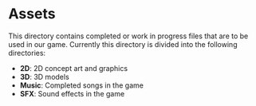 <h1>Assets</h1>
<p>This directory contains completed or work in progress files that are to be used in our game. Currently this directory is divided into the following directories:
<ul>
	<li><strong>2D</strong>: 2D concept art and graphics</li>
	<li><strong>3D</strong>: 3D models</li>
	<li><strong>Music</strong>: Completed songs in the game</li>
	<li><strong>SFX</strong>: Sound effects in the game</li>
</ul>
</p>